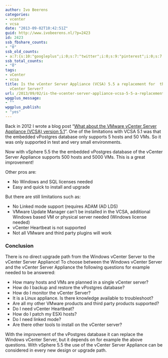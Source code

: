 ```yaml
---
author: Ivo Beerens
categories:
- vcenter
- vcsa
date: "2013-09-02T10:42:51Z"
guid: http://www.ivobeerens.nl/?p=2423
id: 2423
ssb_fbshare_counts:
- "0"
ssb_old_counts:
- a:7:{s:10:"googleplus";i:0;s:7:"twitter";i:0;s:9:"pinterest";i:0;s:7:"fbshare";i:0;s:8:"linkedin";i:0;s:6:"reddit";i:0;s:6:"tumblr";i:0;}
ssb_total_counts:
- "0"
tags:
- vCenter
- vcsa
title: Is the vCenter Server Appliance (VCSA) 5.5 a replacement for  the  Windows
  vCenter Server?
url: /2013/09/02/is-the-vcenter-server-appliance-vcsa-5-5-a-replacement-for-the-windows-vcenter-server/
wpgplus_message:
- ""
wpgplus_publish:
- "yes"
---
```


Back in 2012 I wrote a blog post “[What about the VMware vCenter Server Appliance (VCSA) version 5.1](http://localhost/2012/10/22/what-about-vmware-vcenter-server-appliance-vcsa-version-5-1/)”. One of the limitations with VCSA 5.1 was that the embedded vPostgres database only supports 5 hosts and 50 VMs. So it was only supported in test and very small environments.

Now with vSphere 5.5 the the embedded vPostgres database of the vCenter Server Appliance supports 500 hosts and 5000 VMs. This is a great improvement!

Other pros are:

- No Windows and SQL licenses needed
- Easy and quick to install and upgrade

But there are still limitations such as:

- No Linked mode support (requires ADAM (AD LDS)
- VMware Update Manager can’t be installed in the VCSA, additional Windows based VM or physical server needed (Windows license needed)
- vCenter Heartbeat is not supported
- Not all VMware and third party plugins will work

### Conclusion

There is no direct upgrade path from the Windows vCenter Server to the vCenter Server Appliance! To choose between the Windows vCenter Server and the vCenter Server Appliance the following questions for example needed to be answered:

- How many hosts and VMs are planned in a single vCenter server?
- How do I backup and restore the vPostgres database?
- How do I monitor the vCenter Server?
- It is a Linux appliance. Is there knowledge available to troubleshoot?
- Are all my other VMware products and third party products supported?
- Do I need vCenter Heartbeat?
- How do I patch my ESXi hosts?
- Do I need linked mode?
- Are there other tools to install on the vCenter server?

With the improvement of the vPostgres database it can replace the Windows vCenter Server, but it depends on for example the above questions. With vSphere 5.5 the use of the vCenter Server Appliance can be considered in every new design or upgrade path.

